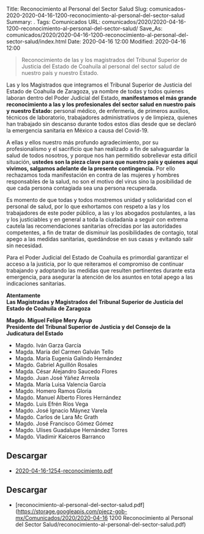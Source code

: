 Title: Reconocimiento al Personal del Sector Salud
Slug: comunicados-2020-2020-04-16-1200-reconocimiento-al-personal-del-sector-salud
Summary: .
Tags: Comunicados
URL: comunicados/2020/2020-04-16-1200-reconocimiento-al-personal-del-sector-salud/
Save_As: comunicados/2020/2020-04-16-1200-reconocimiento-al-personal-del-sector-salud/index.html
Date: 2020-04-16 12:00
Modified: 2020-04-16 12:00


> Reconocimiento de las y los magistrados del Tribunal Superior de Justicia del Estado de Coahuila al personal del sector salud de nuestro país y nuestro Estado.

Las y los Magistrados que integramos el Tribunal Superior de Justicia del Estado de Coahuila de Zaragoza, ya nombre de todas y todos quienes laboran dentro del Poder Judicial del Estado, **manifestamos el más grande reconocimiento a las y los profesionales del sector salud en nuestro país y nuestro Estado:** personal médico, de enfermería, de primeros auxilios, técnicos de laboratorio, trabajadores administrativos y de limpieza, quienes han trabajado sin descanso durante todos estos días desde que se declaró la emergencia sanitaria en México a causa del Covid-19.

A ellas y ellos nuestro más profundo agradecimiento, por su profesionalismo y el sacrificio que han realizado a fin de salvaguardar la salud de todos nosotros, y porque nos han permitido sobrellevar esta difícil situación, **ustedes son la pieza clave para que nuestro país y quienes aquí vivimos, salgamos adelante de la presente contingencia.** Por ello rechazamos toda manifestación en contra de las mujeres y hombres responsables de la salud, no son el motivo del virus sino la posibilidad de que cada persona contagiada sea una persona recuperada.

Es momento de que todas y todos mostremos unidad y solidaridad con el personal de salud, por lo que exhortamos con respeto a las y los trabajadores de este poder público, a las y los abogados postulantes, a las y los justiciables y en general a toda la ciudadanía a seguir con extrema cautela las recomendaciones sanitarias ofrecidas por las autoridades competentes, a fin de tratar de disminuir las posibilidades de contagio, total apego a las medidas sanitarias, quedándose en sus casas y evitando salir sin necesidad.

Para el Poder Judicial del Estado de Coahuila es primordial garantizar el acceso a la justicia, por lo que reiteramos el compromiso de continuar trabajando y adoptando las medidas que resulten pertinentes durante esta emergencia, para asegurar la atención de los asuntos en total apego a las indicaciones sanitarias.

<p class="text-center"><b>Atentamente<br>
Las Magistradas y Magistrados del Tribunal Superior de Justicia del Estado de Coahuila de Zaragoza</b></p>

<p class="text-center"><b>Magdo. Miguel Felipe Mery Ayup<br>
Presidente del Tribunal Superior de Justicia y del Consejo de la Judicatura del Estado</b></p>

* Magdo. Iván Garza García
* Magda. María del Carmen Galván Tello
* Magda. María Eugenia Galindo Hernández
* Magdo. Gabriel Aguillón Rosales
* Magda. César Alejandro Saucedo Flores
* Magdo. Juan José Yáñez Arreola
* Magda. María Luisa Valencia García
* Magdo. Homero Ramos Gloria
* Magdo. Manuel Alberto Flores Hernández
* Magdo. Luis Efrén Ríos Vega
* Magdo. José Ignacio Máynez Varela
* Magdo. Carlos de Lara Mc Grath
* Magdo. José Francisco Gómez Gómez
* Magdo. Ulises Guadalupe Hernández Torres
* Magdo. Vladimir Kaiceros Barranco

## Descargar

* [2020-04-16-1254-reconocimiento.pdf](https://storage.googleapis.com/pjecz-gob-mx/comunicados/2020-04-16-1254-reconocimiento.pdf)



## Descargar


* [reconocimiento-al-personal-del-sector-salud.pdf](https://storage.googleapis.com/pjecz-gob-mx/Comunicados/2020/2020-04-16 1200 Reconocimiento al Personal del Sector Salud/reconocimiento-al-personal-del-sector-salud.pdf)


